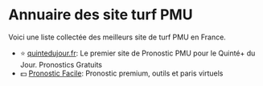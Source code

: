 # Annuaire des site turf PMU

Voici une liste collectée des meilleurs site de turf PMU en France. 

- ⭐ [quintedujour.fr](https://quintedujour.fr): Le premier site de Pronostic PMU pour le Quinté+ du Jour. Pronostics Gratuits
- 💵 [Pronostic Facile](https://www.pronostic-facile.fr): Pronostic premium, outils et paris virtuels
